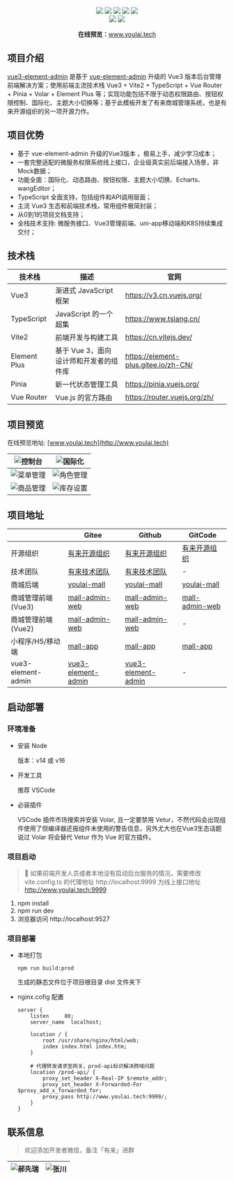 <p align="center">
    <img src="https://img.shields.io/badge/Vue-3.2.16-brightgreen.svg"/>
    <img src="https://img.shields.io/badge/Vite-2.6.4-green.svg"/>
    <img src="https://img.shields.io/badge/Element Plus-2.1.0-blue.svg"/>
    <a src="https://github.com/hxrui" target="_blank">
        <img src="https://img.shields.io/github/stars/youlaitech/youlai-mall.svg?style=social&label=Stars"/>
    </a>
    <a href="https://gitee.com/youlaitech/youlai-mall" target="_blank">
        <img src="https://gitee.com/youlaitech/youlai-mall/badge/star.svg"/>
    </a> 
    <br/>
    <img src="https://img.shields.io/badge/license-Apache%20License%202.0-blue.svg"/>
    <a href="https://gitee.com/youlaiorg" target="_blank">
        <img src="https://img.shields.io/badge/Author-有来开源组织-orange.svg"/>
    </a>
</p>
<p align="center">
<strong>在线预览：</strong><a target="_blank" href="http://www.youlai.tech">www.youlai.tech</a> 
</p>

## 项目介绍

[vue3-element-admin](https://gitee.com/youlaiorg/vue3-element-admin) 是基于 [vue-element-admin](https://gitee.com/panjiachen/vue-element-admin) 升级的 Vue3 版本后台管理前端解决方案；使用前端主流技术栈 Vue3 + Vite2 + TypeScript + Vue Router +  Pinia + Volar + Element Plus 等；实现功能包括不限于动态权限路由、按钮权限控制、国际化、主题大小切换等；基于此模板开发了有来商城管理系统，也是有来开源组织的另一项开源力作。 

## 项目优势

- 基于 vue-element-admin 升级的Vue3版本 ，极易上手，减少学习成本；
- 一套完整适配的微服务权限系统线上接口，企业级真实前后端接入场景，非Mock数据；
- 功能全面：国际化、动态路由、按钮权限、主题大小切换、Echarts、wangEditor；
- TypeScript 全面支持，包括组件和API调用层面；
- 主流 Vue3 生态和前端技术栈，常用组件极简封装；
- 从0到1的项目文档支持；
- 全栈技术支持: 微服务接口、Vue3管理前端、uni-app移动端和K8S持续集成交付；


## 技术栈


| 技术栈   | 描述 | 官网                           |
| ---- | ---- | ---- |
| Vue3         | 渐进式 JavaScript 框架   | https://v3.cn.vuejs.org/             |
| TypeScript  | JavaScript 的一个超集  | https://www.tslang.cn/               
| Vite2        | 前端开发与构建工具  | https://cn.vitejs.dev/               |
| Element Plus | 基于 Vue 3，面向设计师和开发者的组件库 | https://element-plus.gitee.io/zh-CN/|
| Pinia        |   新一代状态管理工具 |  https://pinia.vuejs.org/
| Vue Router  | Vue.js 的官方路由 |https://router.vuejs.org/zh/                                



## 项目预览

在线预览地址: [www.youlai.tech](http://www.youlai.tech)

|![控制台](https://www.youlai.tech/files/blog/dashboard.png) | ![国际化](https://www.youlai.tech/files/blog/i18n.gif) |
| ----| ----|
|![菜单管理](https://www.youlai.tech/files/blog/menu.png) | ![角色管理](https://www.youlai.tech/files/blog/role.png) |
|![商品管理](https://www.youlai.tech/files/blog/goods.png) | ![库存设置](https://www.youlai.tech/files/blog/stock.png) |


## 项目地址

|      |Gitee| Github| GitCode |
| ---- | ----| ---- | ---- |
| 开源组织  | [有来开源组织](https://gitee.com/youlaiorg)  | [有来开源组织](https://github.com/youlaitech) | [有来开源组织](https://gitcode.net/youlai)  |
| 技术团队  | [有来技术团队](https://gitee.com/youlaitech)  | [有来技术团队](https://github.com/youlaitech) | -  |
| 商城后端 | [youlai-mall](https://gitee.com/youlaiorg/youlai-mall)| [youlai-mall](https://github.com/youlaitech/youlai-mall) | [youlai-mall](https://gitcode.net/youlai/youlai-mall)  |
| 商城管理前端(Vue3)| [mall-admin-web](https://gitee.com/youlaiorg/mall-admin-web) | [mall-admin-web](https://github.com/youlaitech/mall-admin-web) | [mall-admin-web](https://gitcode.net/youlai/mall-admin-web) |
| 商城管理前端(Vue2)| [mall-admin-web](https://gitee.com/youlaitech/youlai-mall-admin/tree/vue2/) | [mall-admin-web](https://github.com/youlaitech/mall-admin-web/tree/vue2/) | - |
| 小程序/H5/移动端 | [mall-app](https://gitee.com/youlaiorg/mall-app)| [mall-app](https://github.com/youlaitech/mall-app) | [mall-app](https://gitcode.net/youlai/mall-app) |
| vue3-element-admin| [vue3-element-admin](https://gitee.com/youlaiorg/vue3-element-admin) | [vue3-element-admin](https://github.com/youlaitech/vue3-element-admin) |-|


## 启动部署

### 环境准备

- 安装 Node

    版本：v14 或 v16 

- 开发工具

    推荐 VSCode

- 必装插件

    VSCode 插件市场搜索并安装 Volar, 且一定要禁用 Vetur，不然代码会出现组件使用了但编译器还报组件未使用的警告信息，另外尤大也在Vue3生态话题说过 Volar 将会替代 Vetur 作为 Vue 的官方插件。

### 项目启动

 >🚨 如果前端开发人员或者本地没有启动后台服务的情况，需要修改 vite.config.ts 的代理地址 http://localhost:9999 为线上接口地址 http://www.youlai.tech:9999 

1. npm install
2. npm run dev
3. 浏览器访问 http://localhost:9527


### 项目部署
 
-  本地打包

    ```
    npm run build:prod
    ```
    生成的静态文件位于项目根目录 dist 文件夹下

- nginx.cofig 配置

    ```
    server {
        listen     80;
        server_name  localhost;

        location / {
            root /usr/share/nginx/html/web;
            index index.html index.htm;
        }

        # 代理转发请求至网关，prod-api标识解决跨域问题
        location /prod-api/ {
            proxy_set_header X-Real-IP $remote_addr;
            proxy_set_header X-Forwarded-For $proxy_add_x_forwarded_for;
            proxy_pass http://www.youlai.tech:9999/;
        }
    }

    ```

## 联系信息

> 欢迎添加开发者微信，备注「有来」进群


| ![郝先瑞](https://www.youlai.tech/files/blog/rui.jpg) |![张川](https://www.youlai.tech/files/blog/chuan.jpg) |
| ---- |  ---- |